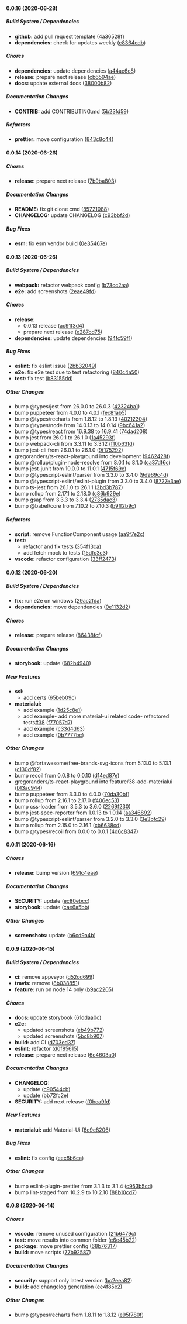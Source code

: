 #### 0.0.16 (2020-06-28)

##### Build System / Dependencies

- **github:** add pull request template ([4a36528f](https://github.com/gregoranders/ts-react-playground/commit/4a36528f45a93b376e89c9e4a145cd69267d7ca2))
- **dependencies:** check for updates weekly ([c8364edb](https://github.com/gregoranders/ts-react-playground/commit/c8364edbd9870b6ba697114428c8e5f3d38fe6ab))

##### Chores

- **dependencies:** update dependencies ([a44ae6c8](https://github.com/gregoranders/ts-react-playground/commit/a44ae6c803bb161fe1d086ce9597f5600457ca97))
- **release:** prepare next release ([cb6594ae](https://github.com/gregoranders/ts-react-playground/commit/cb6594ae2fd58d838ce8a7140e493bfbb80bf4fa))
- **docs:** update external docs ([38000b82](https://github.com/gregoranders/ts-react-playground/commit/38000b820ba6a3445c6df7325eb3fdb6f415e89e))

##### Documentation Changes

- **CONTRIB:** add CONTRIBUTING.md ([5b23fd59](https://github.com/gregoranders/ts-react-playground/commit/5b23fd59acd3aa8cdd95dd4fca9eff02237f1313))

##### Refactors

- **prettier:** move configuration ([843c8c44](https://github.com/gregoranders/ts-react-playground/commit/843c8c441c23229fbe9b750777eb99e9931a2aac))

#### 0.0.14 (2020-06-26)

##### Chores

- **release:** prepare next release ([7b9ba803](https://github.com/gregoranders/ts-react-playground/commit/7b9ba8035e1e6d0d73f04531fb8e987adc1a3d5d))

##### Documentation Changes

- **README:** fix git clone cmd ([85721088](https://github.com/gregoranders/ts-react-playground/commit/8572108878172243d64a0f0e88c6333762cbf2d7))
- **CHANGELOG:** update CHANGELOG ([c93bbf2d](https://github.com/gregoranders/ts-react-playground/commit/c93bbf2dab2d27486b432e44bd69e42595183051))

##### Bug Fixes

- **esm:** fix esm vendor build ([0e35467e](https://github.com/gregoranders/ts-react-playground/commit/0e35467e1ded7d7d4d0641b5ed229ff75707aa13))

#### 0.0.13 (2020-06-26)

##### Build System / Dependencies

- **webpack:** refactor webpack config ([b73cc2aa](https://github.com/gregoranders/ts-react-playground/commit/b73cc2aacd2838aecfca60a302d81630aa334a18))
- **e2e:** add screenshots ([2eae49fd](https://github.com/gregoranders/ts-react-playground/commit/2eae49fdf7ee08ec715127d82b275e28b3c9afb9))

##### Chores

- **release:**
  - 0.0.13 release ([ac91f3d4](https://github.com/gregoranders/ts-react-playground/commit/ac91f3d4798f6d163f618e14f5a835288055d51f))
  - prepare next release ([e287cd75](https://github.com/gregoranders/ts-react-playground/commit/e287cd752e5b484ff550f86bf2abd9fabf0c5444))
- **dependencies:** update dependencies ([94fc59f1](https://github.com/gregoranders/ts-react-playground/commit/94fc59f18f0f7be5637dc4726a3fc9c6a83754c3))

##### Bug Fixes

- **eslint:** fix eslint issue ([2bb32049](https://github.com/gregoranders/ts-react-playground/commit/2bb320492233bfc6bdce6c8660e61ab3932b64c5))
- **e2e:** fix e2e test due to test refactoring ([840c4a50](https://github.com/gregoranders/ts-react-playground/commit/840c4a5027f47dfe65b5fcc7f08a84150926ea47))
- **test:** fix test ([b83155dd](https://github.com/gregoranders/ts-react-playground/commit/b83155dd552bc6f8809ba115d255c4c1407f89bb))

##### Other Changes

- bump @types/jest from 26.0.0 to 26.0.3 ([42324ba1](https://github.com/gregoranders/ts-react-playground/commit/42324ba1adb0a9fca5ef7b81bfa939f3f7076f50))
- bump puppeteer from 4.0.0 to 4.0.1 ([fec81ab5](https://github.com/gregoranders/ts-react-playground/commit/fec81ab5483e80dc248b1b893f9874d44604b9b0))
- bump @types/recharts from 1.8.12 to 1.8.13 ([40212304](https://github.com/gregoranders/ts-react-playground/commit/402123045305d9d89c59acb6ec0b4d1ed98562ee))
- bump @types/node from 14.0.13 to 14.0.14 ([9bc641a2](https://github.com/gregoranders/ts-react-playground/commit/9bc641a21a6918885dc9083447d427aa8f388a97))
- bump @types/react from 16.9.38 to 16.9.41 ([74dad208](https://github.com/gregoranders/ts-react-playground/commit/74dad208eb9c7ba079b87f52539c436b414c5531))
- bump jest from 26.0.1 to 26.1.0 ([1a45293f](https://github.com/gregoranders/ts-react-playground/commit/1a45293f40f6b2c0d0042bd02e6d2c810b7fd073))
- bump webpack-cli from 3.3.11 to 3.3.12 ([f10b63fd](https://github.com/gregoranders/ts-react-playground/commit/f10b63fd4d5e8810efdc35f850b94c301382e255))
- bump jest-cli from 26.0.1 to 26.1.0 ([9f175292](https://github.com/gregoranders/ts-react-playground/commit/9f17529244e5e78c049b4d016c51a1a6c918d8e1))
- gregoranders/ts-react-playground into development ([9462428f](https://github.com/gregoranders/ts-react-playground/commit/9462428f4764a48072cecb67c7b17771762aef64))
- bump @rollup/plugin-node-resolve from 8.0.1 to 8.1.0 ([ca37df6c](https://github.com/gregoranders/ts-react-playground/commit/ca37df6cd556b7f01af052de584093f089a71ea2))
- bump jest-junit from 10.0.0 to 11.0.1 ([4715f69e](https://github.com/gregoranders/ts-react-playground/commit/4715f69e3a0806bbfb1d38202863c1443ee7cabd))
- bump @typescript-eslint/parser from 3.3.0 to 3.4.0 ([9d969c4d](https://github.com/gregoranders/ts-react-playground/commit/9d969c4d22498ec4941b778f1507bc1bc0dd8857))
- bump @typescript-eslint/eslint-plugin from 3.3.0 to 3.4.0 ([8727e3ae](https://github.com/gregoranders/ts-react-playground/commit/8727e3aebdebc9e5af7cfc006f3deebd87777190))
- bump ts-jest from 26.1.0 to 26.1.1 ([3bd3b787](https://github.com/gregoranders/ts-react-playground/commit/3bd3b787ad3a7395f6b1e43bd01ee5f97e2cc31d))
- bump rollup from 2.17.1 to 2.18.0 ([c86b929e](https://github.com/gregoranders/ts-react-playground/commit/c86b929ee19d66c95fcd50cf76b525e5f873efe6))
- bump gsap from 3.3.3 to 3.3.4 ([2735dac3](https://github.com/gregoranders/ts-react-playground/commit/2735dac36f216be7ace93c25c779b989adf5aa36))
- bump @babel/core from 7.10.2 to 7.10.3 ([b9ff2b9c](https://github.com/gregoranders/ts-react-playground/commit/b9ff2b9c0018b5ff461d698a9ebe0a7585df6fea))

##### Refactors

- **script:** remove FunctionComponent usage ([aa9f7e2c](https://github.com/gregoranders/ts-react-playground/commit/aa9f7e2c9a41ea55f2733ec227d841b23c30bca5))
- **test:**
  - refactor and fix tests ([354f13ca](https://github.com/gregoranders/ts-react-playground/commit/354f13cac8fc9511d988f1fe303f6bf34e068ad0))
  - add fetch mock to tests ([15dfc3c3](https://github.com/gregoranders/ts-react-playground/commit/15dfc3c30f0a322caf8b5a8e1617e1dc7f2bc927))
- **vscode:** refactor configuration ([33ff2473](https://github.com/gregoranders/ts-react-playground/commit/33ff247313e57d46441a6055ba5361da9f77789e))

#### 0.0.12 (2020-06-20)

##### Build System / Dependencies

- **fix:** run e2e on windows ([29ac2fda](https://github.com/gregoranders/ts-react-playground/commit/29ac2fdadffa25cb168fc9af004e330bc1b31599))
- **dependencies:** move dependencies ([0e1132d2](https://github.com/gregoranders/ts-react-playground/commit/0e1132d25165329b21e0e66ea87824c20a909ccc))

##### Chores

- **release:** prepare release ([86438fcf](https://github.com/gregoranders/ts-react-playground/commit/86438fcfe77418cfcbf2bfd12bf5625f31925027))

##### Documentation Changes

- **storybook:** update ([682b4940](https://github.com/gregoranders/ts-react-playground/commit/682b494065e1953b08fb18a20e78675cd1b8340c))

##### New Features

- **ssl:**
  - add certs ([65beb09c](https://github.com/gregoranders/ts-react-playground/commit/65beb09c17104a091579a114095da85d7cc4f018))
- **materialui:**
  - add example ([1d25c8e1](https://github.com/gregoranders/ts-react-playground/commit/1d25c8e11c087112c321d965e6ca661b68ca042f))
  - add example- add more material-ui related code- refactored tests[#38](https://github.com/gregoranders/ts-react-playground/pull/38) ([f77057d7](https://github.com/gregoranders/ts-react-playground/commit/f77057d744617a8a2600d014de2d8320796cdc33))
  - add example ([c33d4d63](https://github.com/gregoranders/ts-react-playground/commit/c33d4d639806a501496aeb6d9da9d1ffe17f86de))
  - add example ([0b7777bc](https://github.com/gregoranders/ts-react-playground/commit/0b7777bcd9b948c2e55a1afb68201786ad32ee45))

##### Other Changes

- bump @fortawesome/free-brands-svg-icons from 5.13.0 to 5.13.1 ([c130df82](https://github.com/gregoranders/ts-react-playground/commit/c130df826152679b663576fc23f7a073aafc9055))
- bump recoil from 0.0.8 to 0.0.10 ([d14ed87e](https://github.com/gregoranders/ts-react-playground/commit/d14ed87e03d7764d6d762782d4cee406ae704ea1))
- gregoranders/ts-react-playground into feature/38-add-materialui ([b13ac944](https://github.com/gregoranders/ts-react-playground/commit/b13ac9447b86546be24297d5c8fee8814a4be71d))
- bump puppeteer from 3.3.0 to 4.0.0 ([70da30bf](https://github.com/gregoranders/ts-react-playground/commit/70da30bfb037ebb13d573a58c9fbcd79ed84ab37))
- bump rollup from 2.16.1 to 2.17.0 ([f406ec53](https://github.com/gregoranders/ts-react-playground/commit/f406ec53718a21109d475b0c4ed791d7949f383a))
- bump css-loader from 3.5.3 to 3.6.0 ([2269f230](https://github.com/gregoranders/ts-react-playground/commit/2269f2302a8eb1aecefcc314cbca3441af641834))
- bump jest-spec-reporter from 1.0.13 to 1.0.14 ([aa346892](https://github.com/gregoranders/ts-react-playground/commit/aa346892c042e046e903436ccafe3aca21e3dfe2))
- bump @typescript-eslint/parser from 3.2.0 to 3.3.0 ([3e3bfc29](https://github.com/gregoranders/ts-react-playground/commit/3e3bfc29d65319933b1f5c449029a5649a3563d6))
- bump rollup from 2.15.0 to 2.16.1 ([cb6638cd](https://github.com/gregoranders/ts-react-playground/commit/cb6638cd00ba4ecd1219bc3b5e71a285b6d13a9e))
- bump @types/recoil from 0.0.0 to 0.0.1 ([4d6c8347](https://github.com/gregoranders/ts-react-playground/commit/4d6c83470ff377dad4856d899ad592232243806a))

#### 0.0.11 (2020-06-16)

##### Chores

- **release:** bump version ([691c4eae](https://github.com/gregoranders/ts-react-playground/commit/691c4eaef6532486330013308991d712ef0a2788))

##### Documentation Changes

- **SECURITY:** update ([ec80ebcc](https://github.com/gregoranders/ts-react-playground/commit/ec80ebcc582c5b4292e8bf3236041c13300097be))
- **storybook:** update ([cae6a5bb](https://github.com/gregoranders/ts-react-playground/commit/cae6a5bba05dde99d6951b63a1bb6fc8448b064f))

##### Other Changes

- **screenshots:** update ([b6cd9a4b](https://github.com/gregoranders/ts-react-playground/commit/b6cd9a4b90ae1009c786c7db2f19d7a5f8da0f2d))

#### 0.0.9 (2020-06-15)

##### Build System / Dependencies

- **ci:** remove appveyor ([d52cd699](https://github.com/gregoranders/ts-react-playground/commit/d52cd6995a48baaaf4140643df471888942ea6d8))
- **travis:** remove ([8b038851](https://github.com/gregoranders/ts-react-playground/commit/8b03885175f0552fb728d286896cb1afd7aa56b2))
- **feature:** run on node 14 only ([b9ac2205](https://github.com/gregoranders/ts-react-playground/commit/b9ac2205aaa9d7e106ae1f5d21df49b28dab78fe))

##### Chores

- **docs:** update storybook ([61ddaa0c](https://github.com/gregoranders/ts-react-playground/commit/61ddaa0c176fef6d5e9a587163384bdf3c3643a5))
- **e2e:**
  - updated screenshots ([eb49b772](https://github.com/gregoranders/ts-react-playground/commit/eb49b772c4379e2088d03157b00c8e2d42c41161))
  - updated screenshots ([5bc8b907](https://github.com/gregoranders/ts-react-playground/commit/5bc8b907ec2b0875a060adfe0ed27f80597d6a5b))
- **build:** add CI ([d703ed37](https://github.com/gregoranders/ts-react-playground/commit/d703ed37622a6b5b4e51380e048215e3c9a72df2))
- **eslint:** refactor ([d0f85615](https://github.com/gregoranders/ts-react-playground/commit/d0f8561585115e5571acaefe66b7f08c380c48c8))
- **release:** prepare next release ([6c4603a0](https://github.com/gregoranders/ts-react-playground/commit/6c4603a0762a461aee451447585869bb10e57483))

##### Documentation Changes

- **CHANGELOG:**
  - update ([c90544cb](https://github.com/gregoranders/ts-react-playground/commit/c90544cbe1ed914207ccfbd3679f7bca8462daad))
  - update ([bb72fc2e](https://github.com/gregoranders/ts-react-playground/commit/bb72fc2ece2a2d154c78c19549fc6f6c557d34e4))
- **SECURITY:** add next release ([f0bca9fd](https://github.com/gregoranders/ts-react-playground/commit/f0bca9fdc29fa671590e35e303239b1ca2dfbc52))

##### New Features

- **materialui:** add Material-Ui ([6c9c8206](https://github.com/gregoranders/ts-react-playground/commit/6c9c8206276c004f1b81dc61afe1238d16d38a0a))

##### Bug Fixes

- **eslint:** fix config ([eec8b6ca](https://github.com/gregoranders/ts-react-playground/commit/eec8b6ca02cbf74d0f40da781cdeccbbb1b3bb9b))

##### Other Changes

- bump eslint-plugin-prettier from 3.1.3 to 3.1.4 ([c953b5cd](https://github.com/gregoranders/ts-react-playground/commit/c953b5cdde80df4ccd15785598c88d9f8127d325))
- bump lint-staged from 10.2.9 to 10.2.10 ([88b10cd7](https://github.com/gregoranders/ts-react-playground/commit/88b10cd73476bdd920a6cf3aa7e591bc4e10563a))

#### 0.0.8 (2020-06-14)

##### Chores

- **vscode:** remove unused configuration ([21b6479c](https://github.com/gregoranders/ts-react-playground/commit/21b6479cdca62da9b7526ef70a33dd38b737a946))
- **test:** move results into common folder ([e6e45b22](https://github.com/gregoranders/ts-react-playground/commit/e6e45b229c6bb97eee6ea38599b4e1496288af64))
- **package:** move prettier config ([68b76317](https://github.com/gregoranders/ts-react-playground/commit/68b7631735566cec3622cb6ad9e2b51ac26d1aa8))
- **build:** move scripts ([77b92587](https://github.com/gregoranders/ts-react-playground/commit/77b92587181f43ce710c33093c7d7f10744788d9))

##### Documentation Changes

- **security:** support only latest version ([bc2eea82](https://github.com/gregoranders/ts-react-playground/commit/bc2eea828e6c8a17cc22529148ac43355f5ae0db))
- **build:** add changelog generation ([ee4f85e2](https://github.com/gregoranders/ts-react-playground/commit/ee4f85e2436ed69f264445f67c24c706b8a1f75b))

##### Other Changes

- bump @types/recharts from 1.8.11 to 1.8.12 ([e95f780f](https://github.com/gregoranders/ts-react-playground/commit/e95f780ff41d3d6802416065d4e22c3ea64ab47f))
